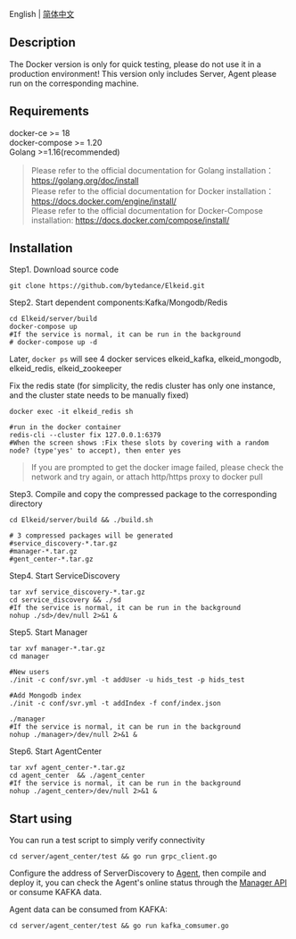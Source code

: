 English | [简体中文](docker-install-zh_CN.md)
##  Description
The Docker version is only for quick testing, please do not use it in a production environment!
This version only includes Server, Agent please run on the corresponding machine.

##  Requirements
docker-ce >= 18  
docker-compose >= 1.20  
Golang >=1.16(recommended)
> Please refer to the official documentation for Golang installation：https://golang.org/doc/install  
> Please refer to the official documentation for Docker installation：https://docs.docker.com/engine/install/  
> Please refer to the official documentation for Docker-Compose installation: https://docs.docker.com/compose/install/

##  Installation
Step1. Download source code
```
git clone https://github.com/bytedance/Elkeid.git
```
Step2. Start dependent components:Kafka/Mongodb/Redis
```
cd Elkeid/server/build
docker-compose up
#If the service is normal, it can be run in the background
# docker-compose up -d
```
Later, `docker ps` will see 4 docker services elkeid_kafka, elkeid_mongodb, elkeid_redis, elkeid_zookeeper

Fix the redis state (for simplicity, the redis cluster has only one instance, and the cluster state needs to be manually fixed)
```
docker exec -it elkeid_redis sh

#run in the docker container
redis-cli --cluster fix 127.0.0.1:6379
#When the screen shows :Fix these slots by covering with a random node? (type'yes' to accept), then enter yes
```
> If you are prompted to get the docker image failed, please check the network and try again, or attach http/https proxy to docker pull

Step3. Compile and copy the compressed package to the corresponding directory
```
cd Elkeid/server/build && ./build.sh 

# 3 compressed packages will be generated
#service_discovery-*.tar.gz
#manager-*.tar.gz
#gent_center-*.tar.gz
```
Step4. Start ServiceDiscovery
```
tar xvf service_discovery-*.tar.gz
cd service_discovery && ./sd
#If the service is normal, it can be run in the background  
nohup ./sd>/dev/null 2>&1 &
```
Step5. Start Manager
```
tar xvf manager-*.tar.gz
cd manager 

#New users
./init -c conf/svr.yml -t addUser -u hids_test -p hids_test

#Add Mongodb index
./init -c conf/svr.yml -t addIndex -f conf/index.json

./manager
#If the service is normal, it can be run in the background
nohup ./manager>/dev/null 2>&1 &
```
Step6. Start AgentCenter
```
tar xvf agent_center-*.tar.gz
cd agent_center  && ./agent_center
#If the service is normal, it can be run in the background
nohup ./agent_center>/dev/null 2>&1 &
```
## Start using
You can run a test script to simply verify connectivity
```
cd server/agent_center/test && go run grpc_client.go
```

Configure the address of ServerDiscovery to [Agent](../../agent/README.md), then compile and deploy it, you can check the Agent's online status through the [Manager API](../README-zh_CN.md) or consume KAFKA data.

Agent data can be consumed from KAFKA:
```
cd server/agent_center/test && go run kafka_comsumer.go
```

